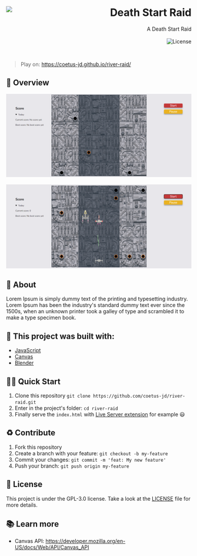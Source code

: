 <h1 align="right">
  <img src="https://github.com/coetus-jd/river-raid/blob/e023bec68df599dca86f3dd87cc9c6a17e3e5161/assets/TieFighter/0003%20-%20Neutro.png" width="150px" align="left" />
  Death Start Raid
</h1>

<p align="right">
A Death Start Raid
  <br><br>
  <!-- License -->
  <a>
    <img alt="License" src="https://img.shields.io/badge/License-GPL--3.0-green?style=for-the-badge&labelColor=1C1E26&color=61ffca">
  </a>
</p>
<br>

> Play on: https://coetus-jd.github.io/river-raid/

## :eyes: Overview
<img src="./docs/home.png" width="1000px" height="auto"/> <br/><br/>
<img src="./docs/playing.png" width="1000px" height="auto"/>

## :open_book: About 
Lorem Ipsum is simply dummy text of the printing and typesetting industry. Lorem Ipsum has been the industry's standard dummy text ever since the 1500s, when an unknown printer took a galley of type and scrambled it to make a type specimen book.

## :bricks: This project was built with: 
- [JavaScript](https://en.wikipedia.org/wiki/JavaScript)
- [Canvas](https://developer.mozilla.org/en-US/docs/Web/API/Canvas_API)
- [Blender](https://www.blender.org/)

## 🏄‍♂️ Quick Start
 1. Clone this repository `git clone https://github.com/coetus-jd/river-raid.git`
 2. Enter in the project's folder: `cd river-raid`
 3. Finally serve the `index.html` with [Live Server extension](https://marketplace.visualstudio.com/items?itemName=ritwickdey.LiveServer) for example  😃
 
## :recycle: Contribute
 1. Fork this repository
 2. Create a branch with your feature: ```git checkout -b my-feature```
 3. Commit your changes: ```git commit -m 'feat: My new feature'```
 4. Push your branch: ```git push origin my-feature```

## :page_with_curl:	License
This project is under the GPL-3.0 license. Take a look at the [LICENSE](LICENSE) file for more details.

## 📚 Learn more
  * Canvas API: https://developer.mozilla.org/en-US/docs/Web/API/Canvas_API
